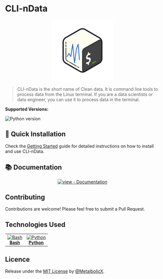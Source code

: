 # CLI-nData

<div align="center">
  <img src="./docs/_media/cli-ndata-logo.svg" alt="CLI-nData Logo" width="200" />
</div>

> CLI-nData is the short name of Clean data. It is command line tools to process data from the Linux terminal. If you are a data scientists or data engineer, you can use it to process data in the terminal.

**Supported Versions:**

![Python version](https://img.shields.io/badge/Python-%3E%3D3.12.0-blue)

## 🚀 Quick Installation

Check the [Getting Started](https://metalbolicx.github.io/CLI-nData/) guide for detailed instructions on how to install and use CLI-nData.

## 📚 Documentation

<div align="center">

[![view - Documentation](https://img.shields.io/badge/view-Documentation-blue?style=for-the-badge)](https://metalbolicx.github.io/CLI-nData/)

</div>

## Contributing

Contributions are welcome! Please feel free to submit a Pull Request.

## Technologies Used

<table style="border: none;">
  <tr>
    <td align="center">
      <a href="https://www.gnu.org/software/bash/" target="_blank">
        <img src="https://bashlogo.com/img/logo/svg/full_colored_dark.svg" alt="Bash" width="42" height="42" /><br/>
        <b>Bash</b><br/>
      </a>
    </td>
    <td align="center">
      <a href="https://www.python.org/psf-landing/" target="_blank">
        <img src="https://s3.dualstack.us-east-2.amazonaws.com/pythondotorg-assets/media/files/python-logo-only.svg" alt="Python" width="42" height="42" /><br/>
        <b>Python</b><br/>
      </a>
    </td>
  </tr>
</table>

## Licence

Release under the [MIT License](/LICENSE) by [@MetalbolicX](https://github.com/MetalbolicX).